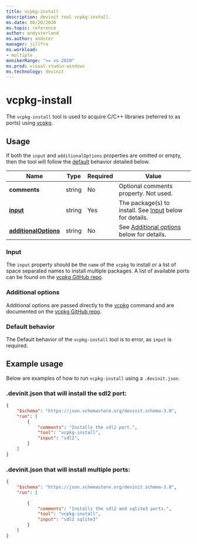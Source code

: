```yaml
---
title: vcpkg-install
description: devinit tool vcpkg-install.
ms.date: 08/28/2020
ms.topic: reference
author: andysterland
ms.author: andster
manager: jillfra
ms.workload:
- multiple
monikerRange: ">= vs-2019"
ms.prod: visual-studio-windows
ms.technology: devinit
---
```

# vcpkg-install

The `vcpkg-install` tool is used to acquire C/C++ libraries (referred to as ports) using [vcpkg](https://github.com/microsoft/vcpkg).

## Usage

If both the `input` and `additionalOptions` properties are omitted or empty, then the tool will follow the [default](#default-behavior) behavior detailed below.

| Name                                             | Type   | Required | Value                                                                                   |
|--------------------------------------------------|--------|----------|-----------------------------------------------------------------------------------------|
| **comments**                                     | string | No       | Optional comments property. Not used.                                                   |
| [**input**](#input)                              | string | Yes      | The package(s) to install. See [Input](#input) below for details.                       |
| [**additionalOptions**](#additional-options)     | string | No       | See [Additional options](#additional-options) below for details.                        |

### Input

The `input` property should be the `name` of the `vcpkg` to install or a list of space separated names to install multiple packages. A list of available ports can be found on the [vcpkg GitHub repo](https://github.com/microsoft/vcpkg/tree/master/ports).

### Additional options

Additional options are passed directly to the [vcpkg](/powershell/module/powershellget/install-module?view=powershell-7&preserve-view=true) command and are documented on the [vcpkg GitHub repo](https://github.com/microsoft/vcpkg/blob/master/docs/examples/installing-and-using-packages.md).

### Default behavior

The Default behavior of the `vcpkg-install` tool is to error, as `input` is required.

## Example usage
Below are examples of how to run `vcpkg-install` using a `.devinit.json`. 

### .devinit.json that will install the sdl2 port:
```json
{
    "$schema": "https://json.schemastore.org/devinit.schema-3.0",
    "run": [
        {
            "comments": "Installs the sdl2 port.",
            "tool": "vcpkg-install",
            "input": "sdl2",
        }
    ]
}
```

### .devinit.json that will install multiple ports:
```json
{
    "$schema": "https://json.schemastore.org/devinit.schema-3.0",
    "run": [

        {
            "comments": "Installs the sdl2 and sqlite3 ports.",
            "tool": "vcpkg-install",
            "input": "sdl2 sqlite3"
        }
    ]
}
```